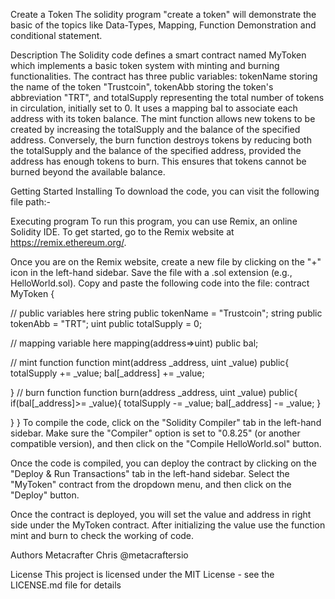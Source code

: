 Create a Token
The solidity program "create a token" will demonstrate the basic of the topics like Data-Types, Mapping, Function Demonstration and conditional statement.

Description
The Solidity code defines a smart contract named MyToken which implements a basic token system with minting and burning functionalities. The contract has three public variables: tokenName storing the name of the token "Trustcoin", tokenAbb storing the token's abbreviation "TRT", and totalSupply representing the total number of tokens in circulation, initially set to 0. It uses a mapping bal to associate each address with its token balance. The mint function allows new tokens to be created by increasing the totalSupply and the balance of the specified address. Conversely, the burn function destroys tokens by reducing both the totalSupply and the balance of the specified address, provided the address has enough tokens to burn. This ensures that tokens cannot be burned beyond the available balance.

Getting Started
Installing
To download the code, you can visit the following file path:- 

Executing program
To run this program, you can use Remix, an online Solidity IDE. To get started, go to the Remix website at https://remix.ethereum.org/.

Once you are on the Remix website, create a new file by clicking on the "+" icon in the left-hand sidebar. Save the file with a .sol extension (e.g., HelloWorld.sol). Copy and paste the following code into the file: contract MyToken {

// public variables here
string public tokenName = "Trustcoin";
string public tokenAbb = "TRT";
uint public totalSupply = 0;

// mapping variable here
mapping(address=>uint) public bal;

// mint function
function mint(address _address, uint _value) public{
    totalSupply += _value;
    bal[_address] += _value;

}
// burn function
function burn(address _address, uint _value) public{
    if(bal[_address]>= _value){
        totalSupply -= _value;
        bal[_address] -= _value;
    } 

} }
To compile the code, click on the "Solidity Compiler" tab in the left-hand sidebar. Make sure the "Compiler" option is set to "0.8.25" (or another compatible version), and then click on the "Compile HelloWorld.sol" button.

Once the code is compiled, you can deploy the contract by clicking on the "Deploy & Run Transactions" tab in the left-hand sidebar. Select the "MyToken" contract from the dropdown menu, and then click on the "Deploy" button.

Once the contract is deployed, you will set the value and address in right side under the MyToken contract. After initializing the value use the function mint and burn to check the working of code.

Authors
Metacrafter Chris @metacraftersio

License
This project is licensed under the MIT License - see the LICENSE.md file for details
